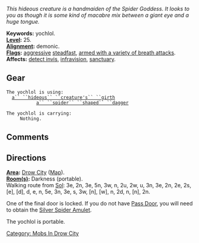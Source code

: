 *This hideous creature is a handmaiden of the Spider Goddess. It looks
to you as though it is some kind of macabre mix between a giant eye and
a huge tongue.*

**Keywords:** yochlol.  
**[Level](Level.md "wikilink"):** 25.  
**[Alignment](Alignment.md "wikilink"):** demonic.  
**[Flags](:Category:_Mob_Types.md "wikilink"):**
[aggressive](Aggressive_Mobs.md "wikilink")
[steadfast](Sentinel_Mobs.md "wikilink"), [armed with a variety of
breath attacks](Breathing_Mobs.md "wikilink").  
**Affects:** [detect invis](Detect_Invis.md "wikilink"),
[infravision](Infravision.md "wikilink"),
[sanctuary](Sanctuary.md "wikilink").  

## Gear

`The yochlol is using:`  
<worn about waist>`  `[`a`` ``hideous`` ``creature's`` ``girth`](Hideous_Creature's_Girth.md "wikilink")  
<wielded>`           `[`a`` ``spider`` ``shaped`` ``dagger`](Spider_Shaped_Dagger.md "wikilink")

`The yochlol is carrying:`  
`     Nothing.`

## Comments

## Directions

**[Area](:Category:_Areas.md "wikilink"):** [Drow
City](:Category:_Drow_City.md "wikilink")
([Map](Drow_City_Map.md "wikilink")).  
**[Room(s)](:Category:_Rooms.md "wikilink"):** Darkness (portable).  
Walking route from [Sol](Sol "wikilink"): 3e, 2n, 3e, 5n, 3w, n, 2u, 2w,
u, 3n, 3e, 2n, 2e, 2s, \[e\], \[d\], d, e, n, 5e, 3n, 3e, s, 3w, \[n\],
\[w\], n, 2d, n, \[n\], 2n.

One of the final door is locked. If you do not have [Pass
Door](Pass_Door "wikilink"), you will need to obtain the [Silver Spider
Amulet](Silver_Spider_Amulet "wikilink").

The yochlol is portable.  

[Category: Mobs In Drow City](Category:_Mobs_In_Drow_City "wikilink")
